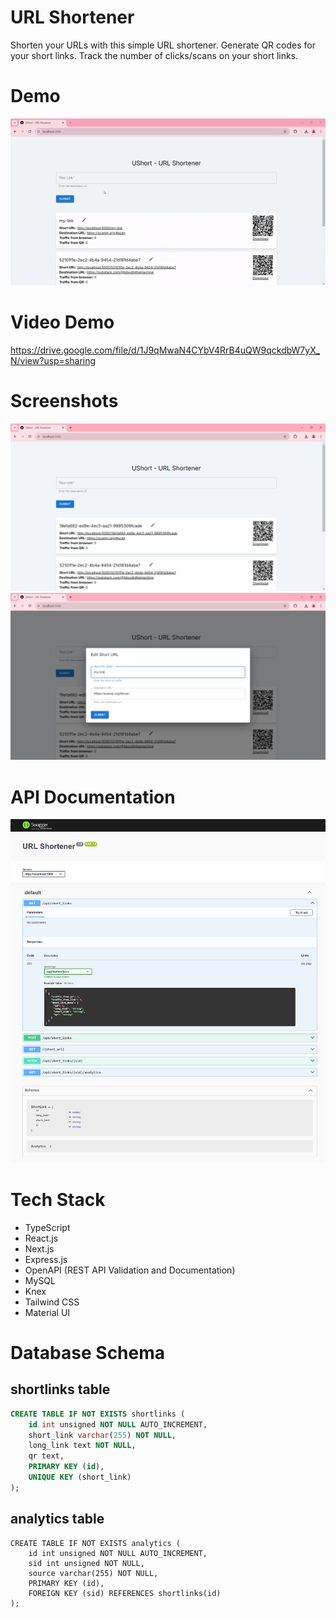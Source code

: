 # URL Shortener

Shorten your URLs with this simple URL shortener.
Generate QR codes for your short links.
Track the number of clicks/scans on your short links.



# Demo
![alt text](anim.gif)

# Video Demo
https://drive.google.com/file/d/1J9qMwaN4CYbV4RrB4uQW9qckdbW7yX_N/view?usp=sharing

# Screenshots

![alt text](image.png)
![alt text](image-1.png)

# API Documentation
![alt text](localhost_5000_api-docs_.png)

# Tech Stack

- TypeScript
- React.js
- Next.js
- Express.js
- OpenAPI (REST API Validation and Documentation)
- MySQL
- Knex
- Tailwind CSS
- Material UI

# Database Schema

## shortlinks table

```SQL
CREATE TABLE IF NOT EXISTS shortlinks (
    id int unsigned NOT NULL AUTO_INCREMENT,
    short_link varchar(255) NOT NULL,
    long_link text NOT NULL,
    qr text,
    PRIMARY KEY (id),
    UNIQUE KEY (short_link)
);
```

## analytics table

```
CREATE TABLE IF NOT EXISTS analytics (
    id int unsigned NOT NULL AUTO_INCREMENT,
    sid int unsigned NOT NULL,
    source varchar(255) NOT NULL,
    PRIMARY KEY (id),
    FOREIGN KEY (sid) REFERENCES shortlinks(id)
);
```
